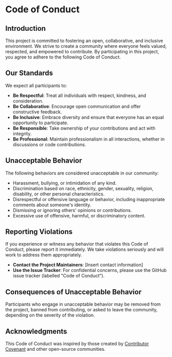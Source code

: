# Code of Conduct

## Introduction

This project is committed to fostering an open, collaborative, and inclusive environment. We strive to create a community where everyone feels valued, respected, and empowered to contribute. By participating in this project, you agree to adhere to the following Code of Conduct.

## Our Standards

We expect all participants to:

- **Be Respectful**: Treat all individuals with respect, kindness, and consideration.
- **Be Collaborative**: Encourage open communication and offer constructive feedback.
- **Be Inclusive**: Embrace diversity and ensure that everyone has an equal opportunity to participate.
- **Be Responsible**: Take ownership of your contributions and act with integrity.
- **Be Professional**: Maintain professionalism in all interactions, whether in discussions or code contributions.

## Unacceptable Behavior

The following behaviors are considered unacceptable in our community:

- Harassment, bullying, or intimidation of any kind.
- Discrimination based on race, ethnicity, gender, sexuality, religion, disability, or other personal characteristics.
- Disrespectful or offensive language or behavior, including inappropriate comments about someone's identity.
- Dismissing or ignoring others' opinions or contributions.
- Excessive use of offensive, harmful, or discriminatory content.

## Reporting Violations

If you experience or witness any behavior that violates this Code of Conduct, please report it immediately. We take violations seriously and will work to address them appropriately.

- **Contact the Project Maintainers**: [Insert contact information]
- **Use the Issue Tracker**: For confidential concerns, please use the GitHub issue tracker (labelled "Code of Conduct").

## Consequences of Unacceptable Behavior

Participants who engage in unacceptable behavior may be removed from the project, banned from contributing, or asked to leave the community, depending on the severity of the violation.

## Acknowledgments

This Code of Conduct was inspired by those created by [Contributor Covenant](https://www.contributor-covenant.org/) and other open-source communities.
